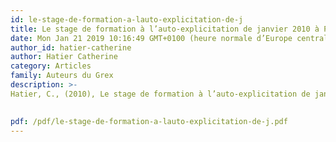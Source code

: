 ```yaml
---
id: le-stage-de-formation-a-lauto-explicitation-de-j
title: Le stage de formation à l’auto-explicitation de janvier 2010 à Paris
date: Mon Jan 21 2019 10:16:49 GMT+0100 (heure normale d’Europe centrale)
author_id: hatier-catherine
author: Hatier Catherine
category: Articles
family: Auteurs du Grex
description: >-
Hatier, C., (2010), Le stage de formation à l’auto-explicitation de janvier 2010 à Paris, Expliciter n° 85, p. 33-35.

 
pdf: /pdf/le-stage-de-formation-a-lauto-explicitation-de-j.pdf
---
```

